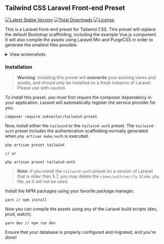 ## Tailwind CSS Laravel Front-end Preset

[![Latest Stable Version](https://poser.pugx.org/zaknesler/tailwind-preset/v/stable)](https://packagist.org/packages/zaknesler/tailwind-preset)
[![Total Downloads](https://poser.pugx.org/zaknesler/tailwind-preset/downloads)](https://packagist.org/packages/zaknesler/tailwind-preset)
[![License](https://poser.pugx.org/zaknesler/tailwind-preset/license)](https://packagist.org/packages/zaknesler/tailwind-preset)

This is a Laravel front-end preset for Tailwind CSS. This preset will replace the default Bootstrap scaffolding, including the example Vue.js component. It will also compile the assets using Laravel Mix and PurgeCSS in order to generate the smallest files possible.

<details>
<summary>View screenshots</summary>

![screenshot of welcome.blade.php](https://user-images.githubusercontent.com/7189795/51078993-5001b600-168d-11e9-9f15-83d44466abf8.png)
    
![screenshot of login.blade.php](https://user-images.githubusercontent.com/7189795/51078994-5001b600-168d-11e9-9db2-f6c5050bea6d.png)
    
![screenshot of home.blade.php](https://user-images.githubusercontent.com/7189795/51078995-509a4c80-168d-11e9-8e23-892bbda6a3a6.png)
</details>

### Installation

> **Warning**: Installing this preset will **overwrite** your existing views and assets, and should only be installed on a fresh instance of Laravel. Please use with caution.

To install this preset, you must first require the composer dependency in your application. Laravel will automatically register the service provider for you.

```
composer require zaknesler/tailwind-preset
```

Now, install either the `tailwind` or the `tailwind-auth` preset. The `tailwind-auth` preset includes the authentication scaffolding normally generated when `php artisan make:auth` is executed.

```
php artisan preset tailwind

// or

php artisan preset tailwind-auth
```

> **Note:** If you install the `tailwind-auth` preset on a version of Laravel that is older than 5.7, you may delete the `views/auth/verify.blade.php` file, as it will not be used.

Install the NPM packages using your favorite package manager.

```
yarn // npm install
```

Now you can compile the assets using any of the Laravel build scripts (dev, prod, watch).

```
yarn dev // npm run dev
```

Ensure that your database is properly configured and migrated, and you're done!
